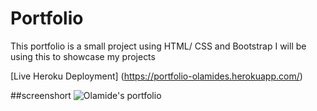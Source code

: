 # Portfolio

This portfolio is a small project using HTML/ CSS and Bootstrap
I will be using this to showcase my projects

[Live Heroku Deployment]  (https://portfolio-olamides.herokuapp.com/)

##screenshort   ![Olamide's portfolio](https://user-images.githubusercontent.com/108044239/186240741-5c56e440-ebdd-46c2-8c1b-3e005206e1b6.png)
